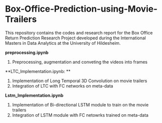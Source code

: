 # Box-Office-Prediction-using-Movie-Trailers
This repository contains the codes and research report for the Box Office Return Prediction Research Project developed during the International Masters in Data Analytics at the University of Hildesheim.

**preprocessing.ipynb**
  1. Preprocessing, augmentation and conveting the videos into frames 
  
  
**LTC_Implementation.ipynb: **
  1. Implementation of Long Temporal 3D Convolution on movie trailers
  2. Integration of LTC with FC networks on meta-data


**Lstm_Implementation.ipynb**
  1. Implementation of Bi-directional LSTM module to train on the movie trailers
  2. Integration of LSTM module with FC netowrks trained on meta-data
